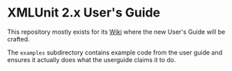 XMLUnit 2.x User's Guide
========================

This repository mostly exists for its
[Wiki](https://github.com/xmlunit/user-guide/wiki) where the new User's
Guide will be crafted.

The `examples` subdirectory contains example code from the user guide
and ensures it actually does what the userguide claims it to do.

